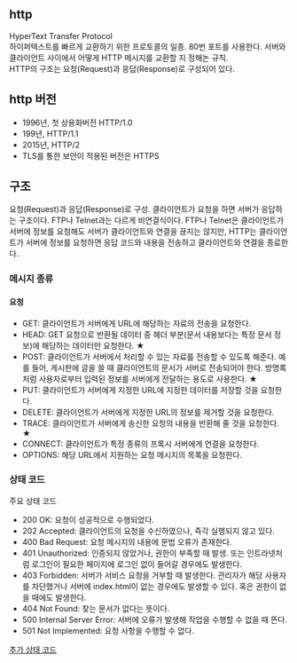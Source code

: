 ## http
HyperText Transfer Protocol  
하이퍼텍스트를 빠르게 교환하기 위한 프로토콜의 일종. 80번 포트를 사용한다. 서버와 클라이언트 사이에서 어떻게 HTTP 메시지를 교환할 지 정해논 규칙.  
HTTP의 구조는 요청(Request)과 응답(Response)로 구성되어 있다.

## http 버전
* 1996년, 첫 상용화버전 HTTP/1.0
* 199년, HTTP/1.1
* 2015년, HTTP/2
* TLS를 통한 보안이 적용된 버전은 HTTPS

## 구조
요청(Request)과 응답(Response)로 구성. 클라이언트가 요청을 하면 서버가 응답하는 구조이다. FTP나 Telnet과는 다르게 비연결식이다. FTP나 Telnet은 클라이언트가 서버에 정보를 요청해도 서버가 클라이언트와 연결을 끊지는 않지만, HTTP는 클라이언트가 서버에 정보를 요청하면 응답 코드와 내용을 전송하고 클라이언트와 연결을 종료한다.

### 메시지 종류
#### 요청
* GET: 클라이언트가 서버에게 URL에 해당하는 자료의 전송을 요청한다.
* HEAD: GET 요청으로 반환될 데이터 중 헤더 부분(문서 내용보다는 특정 문서 정보)에 해당하는 데이터만 요청한다. ★
* POST: 클라이언트가 서버에서 처리할 수 있는 자료를 전송할 수 있도록 해준다. 예를 들어, 게시판에 글을 쓸 때 클라이언트의 문서가 서버로 전송되어야 한다. 방명록처럼 사용자로부터 입력된 정보를 서버에게 전달하는 용도로 사용한다. ★
* PUT: 클라이언트가 서버에게 지정한 URL에 지정한 데이터를 저장할 것을 요청한다.
* DELETE: 클라이언트가 서버에게 지정한 URL의 정보를 제거할 것을 요청한다.
* TRACE: 클라이언트가 서버에게 송신한 요청의 내용을 반환해 줄 것을 요청한다. ★
* CONNECT: 클라이언트가 특정 종류의 프록시 서버에게 연결을 요청한다.
* OPTIONS: 해당 URL에서 지원하는 요청 메시지의 목록을 요청한다.

### 상태 코드
주요 상태 코드
* 200 OK: 요청이 성공적으로 수행되었다.
* 202 Accepted: 클라이언트의 요청을 수신하였으나, 즉각 실행되지 않고 있다.
* 400 Bad Request: 요청 메시지의 내용에 문법 오류가 존재한다.
* 401 Unauthorized: 인증되지 않았거나, 권한이 부족할 때 발생. 또는 인트라넷처럼 로그인이 필요한 페이지에 로그인 없이 들어갈 경우에도 발생한다.
* 403 Forbidden: 서버가 서비스 요청을 거부할 때 발생한다. 관리자가 해당 사용자를 차단했거나 서버에 index.html이 없는 경우에도 발생할 수 있다. 혹은 권한이 없을 때에도 발생한다.
* 404 Not Found: 찾는 문서가 없다는 뜻이다.
* 500 Internal Server Error: 서버에 오류가 발생해 작업을 수행할 수 없을 때 뜬다.
* 501 Not Implemented: 요청 사항을 수행할 수 없다.

[추가 상태 코드](https://ko.wikipedia.org/wiki/HTTP_%EC%83%81%ED%83%9C_%EC%BD%94%EB%93%9C)

